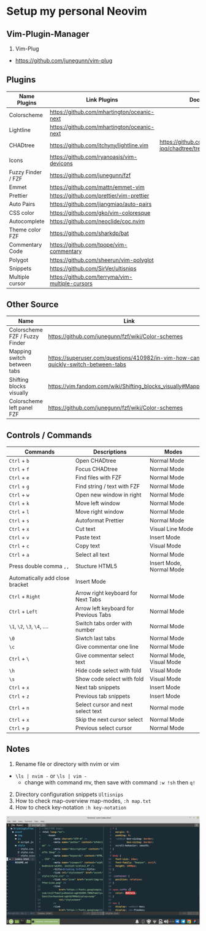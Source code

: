 # Setup my personal Neovim

## Vim-Plugin-Manager

1. Vim-Plug
- https://github.com/junegunn/vim-plug

## Plugins

| Name Plugins | Link Plugins | Docs | Link Short Description |
| ------------ | ------------ | ---- | ---------------------- |
| Colorscheme | https://github.com/mhartington/oceanic-next |
| Lightline | https://github.com/mhartington/oceanic-next |
| CHADtree | https://github.com/itchyny/lightline.vim | https://github.com/ms-jpq/chadtree/tree/chad/docs |
| Icons | https://github.com/ryanoasis/vim-devicons |
| Fuzzy Finder / FZF | https://github.com/junegunn/fzf |
| Emmet | https://github.com/mattn/emmet-vim |
| Prettier | https://github.com/prettier/vim-prettier |
| Auto Pairs | https://github.com/jiangmiao/auto-pairs |
| CSS color | https://github.com/gko/vim-coloresque |
| Autocomplete | https://github.com/neoclide/coc.nvim |
| Theme color FZF | https://github.com/sharkdp/bat |
| Commentary Code | https://github.com/tpope/vim-commentary |
| Polygot | https://github.com/sheerun/vim-polyglot |
| Snippets | https://github.com/SirVer/ultisnips | | https://gist.github.com/mfebriann/a9d55a44a50647c3caecbc08c1cd654b |
| Multiple cursor | https://github.com/terryma/vim-multiple-cursors |


## Other Source

| Name | Link | Link Short Description |
| ---- | ---- | ---------------------- |
| Colorscheme FZF / Fuzzy Finder | https://github.com/junegunn/fzf/wiki/Color-schemes | https://gist.github.com/mfebriann/29263ae9314d0244335e98d138b3b6a5 |
| Mapping switch between tabs | https://superuser.com/questions/410982/in-vim-how-can-i-quickly-switch-between-tabs | https://gist.github.com/mfebriann/b1d1a8462a9bec506511d6dd97f9bd2e |
| Shifting blocks visually | https://vim.fandom.com/wiki/Shifting_blocks_visually#Mappings |
| Colorscheme left panel FZF | https://github.com/junegunn/fzf/wiki/Color-schemes | 


## Controls / Commands

| Commands | Descriptions | Modes |
| -------- | ------------ | ----- |
| `Ctrl` + `b` | Open CHADtree | Normal Mode |
| `Ctrl` + `f` | Focus CHADtree | Normal Mode |
| `Ctrl` + `e` | Find files with FZF | Normal Mode |
| `Ctrl` + `g` | Find string / text with FZF | Normal Mode |
| `Ctrl` + `w` | Open new window in right | Normal Mode |
| `Ctrl` + `k` | Move left window | Normal Mode |
| `Ctrl` + `l` | Move right window | Normal Mode |
| `Ctrl` + `s` | Autoformat Prettier | Normal Mode |
| `Ctrl` + `x` | Cut text | Visual Line Mode |
| `Ctrl` + `v` | Paste text | Insert Mode |
| `Ctrl` + `c` | Copy text | Visual Mode |
| `Ctrl` + `a` | Select all text | Normal Mode |
| Press double comma `,,` | Stucture HTML5 | Insert Mode, Normal Mode |
| Automatically add close bracket | Insert Mode |
| `Ctrl` + `Right` | Arrow right keyboard for Next Tabs | Normal Mode |
| `Ctrl` + `Left` | Arrow left keyboard for Previous Tabs | Normal Mode |
| `\1`, `\2`, `\3`, `\4`, .... | Switch tabs order with number | Normal Mode |
| `\0` | Siwtch last tabs | Normal Mode |
| `\c` | Give commentar one line | Normal Mode |
| `Ctrl` + `\` | Give commentar select text | Normal Mode, Visual Mode |
| `\h` | Hide code select with fold | Visual Mode |
| `\s` | Show code select with fold | Visual Mode |
| `Ctrl` + `x` | Next tab snippets | Insert Mode |
| `Ctrl` + `z` | Previous tab snippets | Insert Mode |
| `Ctrl` + `n` | Select cursor and next select text | Normal mode |
| `Ctrl` + `x` | Skip the next cursor select | Normal Mode |
| `Ctrl` + `p` | Previous select cursor | Normal Mode |

 

## Notes

1. Rename file or directory with nvim or vim
- `\ls | nvim -` or `\ls | vim -` 
  - change with command mv, then save with command `:w !sh` then `q!`
2. Directory configuration snippets `Ultisnips`
3. How to check map-overview map-modes, `:h map.txt`
4. How to check key-notation `:h key-notation`

<img src="using-neovim.png">
